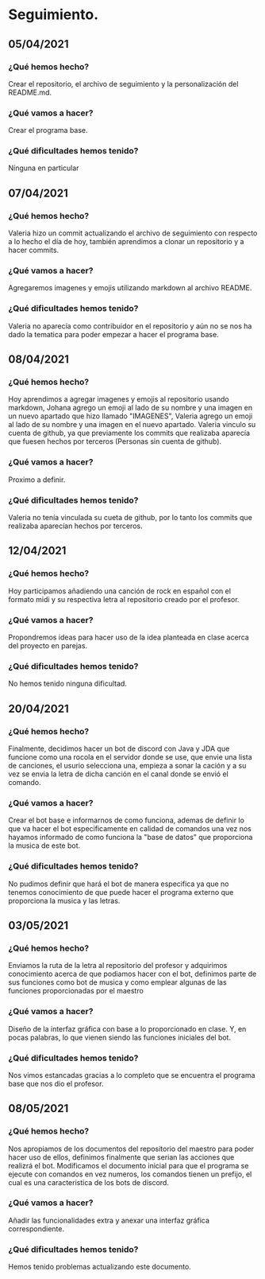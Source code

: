 
# Seguimiento. 

## 05/04/2021
### ¿Qué hemos hecho? 
  Crear el repositorio, el archivo de seguimiento y la personalización del README.md.

### ¿Qué vamos a hacer? 
  Crear el programa base. 
  
### ¿Qué dificultades hemos tenido? 
  Nínguna en particular

## 07/04/2021
### ¿Qué hemos hecho?
  Valeria hizo un commit actualizando el archivo de seguimiento con respecto a lo hecho el día de hoy, también aprendimos a clonar un repositorio y a hacer commits.
  
### ¿Qué vamos a hacer? 
  Agregaremos imagenes y emojis utilizando markdown al archivo README.

### ¿Qué dificultades hemos tenido?
  Valeria no aparecía como contribuidor en el repositorio y aún no se nos ha dado la tematica para poder empezar a hacer el programa base. 
   
## 08/04/2021
### ¿Qué hemos hecho?
  Hoy aprendimos a agregar imagenes y emojis al repositorio usando markdown, Johana agrego un emoji al lado de su nombre y una imagen en un nuevo apartado que hizo llamado  "IMAGENES", Valeria agrego un emoji al lado de su nombre y una imagen en el nuevo apartado.
  Valeria vinculo su cuenta de github, ya que previamente los commits que realizaba aparecía que fuesen hechos por terceros (Personas sin cuenta de github).

### ¿Qué vamos a hacer?
  Proximo a definir.
  
### ¿Qué dificultades hemos tenido?
  Valeria no tenía vinculada su cueta de github, por lo tanto los commits que realizaba aparecían hechos por terceros.
  
## 12/04/2021
### ¿Qué hemos hecho?
  Hoy participamos añadiendo una canción de rock en español con el formato midi y su respectiva letra al repositorio creado por el profesor. 

### ¿Qué vamos a hacer? 
   Propondremos ideas para hacer uso de la idea planteada en clase acerca del proyecto en parejas.

### ¿Qué dificultades hemos tenido?
  No hemos tenido ninguna dificultad. 

## 20/04/2021
### ¿Qué hemos hecho? 
Finalmente, decidimos hacer un bot de discord con Java y JDA que funcione como una rocola en el servidor donde se use, que envie una lista de canciones, el usurio selecciona una, empieza a sonar la cación y a su vez se envia la letra de dicha canción en el canal donde se envió el comando. 

### ¿Qué vamos a hacer? 
Crear el bot base e informarnos de como funciona, ademas de definir lo que va hacer el bot especificamente en calidad de comandos una vez nos hayamos informado de como funciona la "base de datos" que proporciona la musica de este bot. 

### ¿Qué dificultades hemos tenido? 
No pudimos definir que hará el bot de manera especifica ya que no tenemos conocimiento de que puede hacer el programa externo que proporciona la musica y las letras.  

## 03/05/2021
### ¿Qué hemos hecho? 
Enviamos la ruta de la letra al repositorio del profesor y adquirimos conocimiento acerca de que podiamos hacer con el bot, definimos parte de sus funciones como bot de musica y como emplear algunas de las funciones proporcionadas por el maestro 

### ¿Qué vamos a hacer? 
Diseño de la interfaz gráfica con base a lo proporcionado en clase. Y, en pocas palabras, lo que vienen siendo las funciones iniciales del bot. 

### ¿Qué dificultades hemos tenido? 
Nos vimos estancadas gracias a lo completo que se encuentra el programa base que nos dio el profesor. 

## 08/05/2021
### ¿Qué hemos hecho? 
Nos apropiamos de los documentos del repositorio del maestro para poder hacer uso de ellos, definimos finalmente que serian las acciones que realizrá el bot. Modificamos el documento inicial para que el programa se ejecute con comandos en vez numeros, los comandos tienen un prefijo, el cual es una caracteristica de los bots de discord. 

### ¿Qué vamos a hacer? 
Añadir las funcionalidades extra y anexar una interfaz gráfica correspondiente. 

### ¿Qué dificultades hemos tenido? 
Hemos tenido problemas actualizando este documento. 

